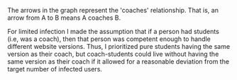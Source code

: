The arrows in the graph represent the 'coaches' relationship. That is, an arrow from A to B means A coaches B. 

For limited infection I made the assumption that if a person had students (i.e, was a coach), 
then that person was competent enough to handle different website versions. Thus, I prioritized
pure students having the same version as their coach, but coach-students could live without
having the same version as their coach if it allowed for a reasonable deviation from the target
number of infected users. 
